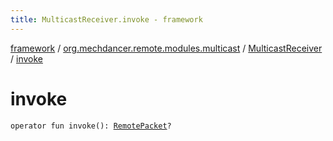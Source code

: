 ```yaml
---
title: MulticastReceiver.invoke - framework
---
```


[framework](../../index.html) / [org.mechdancer.remote.modules.multicast](../index.html) / [MulticastReceiver](index.html) / [invoke](./invoke.html)

# invoke

`operator fun invoke(): `[`RemotePacket`](../../org.mechdancer.remote.protocol/-remote-packet/index.html)`?`